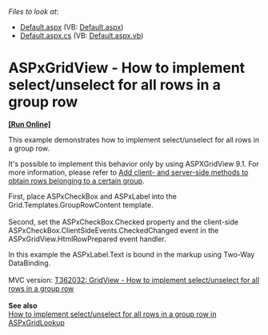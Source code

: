 <!-- default file list -->
*Files to look at*:

* [Default.aspx](./CS/WebSite/Default.aspx) (VB: [Default.aspx](./VB/WebSite/Default.aspx))
* [Default.aspx.cs](./CS/WebSite/Default.aspx.cs) (VB: [Default.aspx.vb](./VB/WebSite/Default.aspx.vb))
<!-- default file list end -->
# ASPxGridView - How to implement select/unselect for all rows in a group row
<!-- run online -->
**[[Run Online]](https://codecentral.devexpress.com/e1760/)**
<!-- run online end -->


<p>This example demonstrates how to implement select/unselect for all rows in a group row.</p>
<p>It's possible to implement this behavior only by using ASPXGridView 9.1. For more information, please refer to <a href="https://www.devexpress.com/Support/Center/p/S18760">Add client- and server-side methods to obtain rows belonging to a certain group</a>.</p>
<p>First, place ASPxCheckBox and ASPxLabel into the Grid.Templates.GroupRowContent template.<br> <br> Second, set the ASPxCheckBox.Checked property and the client-side ASPxCheckBox.ClientSideEvents.CheckedChanged event in the ASPxGridView.HtmlRowPrepared event handler.</p>
<p>In this example the ASPxLabel.Text is bound in the markup using Two-Way DataBinding.<br><br>MVC version: <a href="https://www.devexpress.com/Support/Center/p/T362032">T362032: GridView - How to implement select/unselect for all rows in a group row</a><br><br><strong>See also<br></strong><a href="https://www.devexpress.com/Support/Center/p/T299266">How to implement select/unselect for all rows in a group row in ASPxGridLookup</a></p>

<br/>


